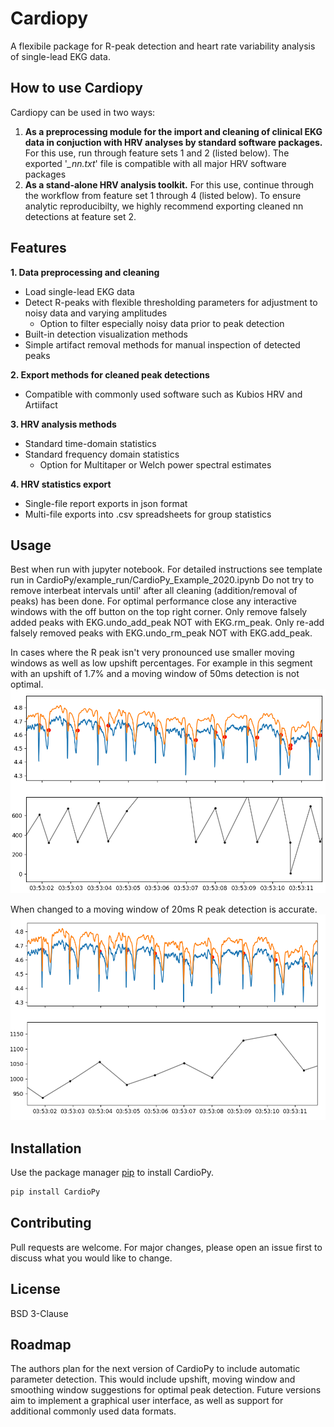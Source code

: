 # Cardiopy

A flexibile package for R-peak detection and heart rate variability analysis of single-lead EKG data. <br>

## How to use Cardiopy
Cardiopy can be used in two ways:<br>
   1. __As a preprocessing module for the import and cleaning of clinical EKG data in conjuction
		with HRV analyses by standard software packages.__ For this use, run through feature sets 1 and 2 (listed below). The exported '*_nn.txt*' file is compatible with all major HRV software packages <br>
   2. __As a stand-alone HRV analysis toolkit.__ For this use, continue through the workflow from feature set 1 through 4 (listed below). To ensure analytic reproducibilty, we highly recommend exporting cleaned nn detections at feature set 2.

## Features
__1. Data preprocessing and cleaning__<br>
   * Load single-lead EKG data<br>
   * Detect R-peaks with flexible thresholding parameters for adjustment to noisy data and varying amplitudes<br>
		- Option to filter especially noisy data prior to peak detection<br>
   * Built-in detection visualization methods<br>
   * Simple artifact removal methods for manual inspection of detected peaks<br>
  
__2. Export methods for cleaned peak detections__<br>
   * Compatible with commonly used software such as Kubios HRV and Artiifact<br>
   
__3. HRV analysis methods__<br>
   * Standard time-domain statistics<br>
   * Standard frequency domain statistics<br>
		- Option for Multitaper or Welch power spectral estimates<br>
    
__4. HRV statistics export__<br>
   * Single-file report exports in json format<br>
   * Multi-file exports into .csv spreadsheets for group statistics<br>

## Usage
Best when run with jupyter notebook. For detailed instructions see template run in CardioPy/example_run/CardioPy_Example_2020.ipynb
Do not try to remove interbeat intervals until' after all cleaning (addition/removal of peaks) has been done.
For optimal performance close any interactive windows with the off button on the top right corner.
Only remove falsely added peaks with EKG.undo_add_peak NOT with EKG.rm_peak.
Only re-add falsely removed peaks with EKG.undo_rm_peak NOT with EKG.add_peak.

In cases where the R peak isn't very pronounced use smaller moving windows as well as low upshift percentages.
For example in this segment with an upshift of 1.7% and a moving window of 50ms detection is not optimal.
![bad_example](https://github.com/CardioPy/CardioPy/blob/master/example_run/advice_images/example_bad_mw.PNG)

When changed to a moving window of 20ms R peak detection is accurate.
![good_example](https://github.com/CardioPy/CardioPy/blob/master/example_run/advice_images/example_good_mw.PNG)

## Installation
Use the package manager [pip](https://pip.pypa.io/en/stable/) to install CardioPy.

```bash
pip install CardioPy
```

## Contributing
Pull requests are welcome. For major changes, please open an issue first to discuss what you would like to change.

## License
BSD 3-Clause

## Roadmap
The authors plan for the next version of CardioPy to include automatic parameter detection. This would include upshift, moving window and smoothing window suggestions for optimal peak detection. Future versions aim to implement a graphical user interface, as well as support for additional commonly used data formats.